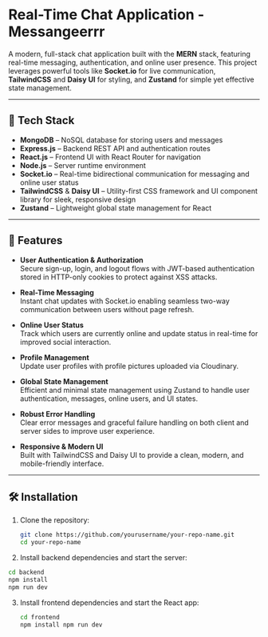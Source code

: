# Real-Time Chat Application - Messangeerrr

A modern, full-stack chat application built with the **MERN** stack, featuring real-time messaging, authentication, and online user presence. This project leverages powerful tools like **Socket.io** for live communication, **TailwindCSS** and **Daisy UI** for styling, and **Zustand** for simple yet effective state management.

---

## 🌟 Tech Stack

- **MongoDB** – NoSQL database for storing users and messages
- **Express.js** – Backend REST API and authentication routes
- **React.js** – Frontend UI with React Router for navigation
- **Node.js** – Server runtime environment
- **Socket.io** – Real-time bidirectional communication for messaging and online user status
- **TailwindCSS** & **Daisy UI** – Utility-first CSS framework and UI component library for sleek, responsive design
- **Zustand** – Lightweight global state management for React

---

## 🚀 Features

- **User Authentication & Authorization**  
  Secure sign-up, login, and logout flows with JWT-based authentication stored in HTTP-only cookies to protect against XSS attacks.

- **Real-Time Messaging**  
  Instant chat updates with Socket.io enabling seamless two-way communication between users without page refresh.

- **Online User Status**  
  Track which users are currently online and update status in real-time for improved social interaction.

- **Profile Management**  
  Update user profiles with profile pictures uploaded via Cloudinary.

- **Global State Management**  
  Efficient and minimal state management using Zustand to handle user authentication, messages, online users, and UI states.

- **Robust Error Handling**  
  Clear error messages and graceful failure handling on both client and server sides to improve user experience.

- **Responsive & Modern UI**  
  Built with TailwindCSS and Daisy UI to provide a clean, modern, and mobile-friendly interface.

---

## 🛠 Installation

1. Clone the repository:
   ```bash
   git clone https://github.com/yourusername/your-repo-name.git
   cd your-repo-name
   ```
2. Install backend dependencies and start the server:
  ```bash
 cd backend
npm install
npm run dev
```
3. Install frontend dependencies and start the React app:
   ```bash
   cd frontend
   npm install npm run dev
   ```

